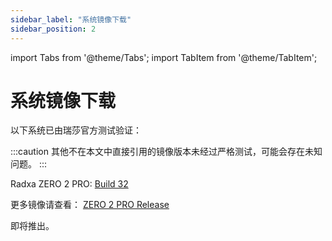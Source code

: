 ```yaml
---
sidebar_label: "系统镜像下载"
sidebar_position: 2
---
```


import Tabs from '@theme/Tabs';
import TabItem from '@theme/TabItem';

# 系统镜像下载

以下系统已由瑞莎官方测试验证：

:::caution
其他不在本文中直接引用的镜像版本未经过严格测试，可能会存在未知问题。
:::

<Tabs queryString="product">
<TabItem value="ZERO 2 PRO">

Radxa ZERO 2 PRO: [Build 32](https://github.com/radxa-build/radxa-zero-2pro/releases/download/b32/radxa-zero-2pro_debian_bookworm_kde_b32.img.xz)

更多镜像请查看： [ZERO 2 PRO Release](https://github.com/radxa-build/radxa-zero-2pro/releases/latest)

</TabItem>
<TabItem value="ZERO 3W/E">

即将推出。

</Tabs>
